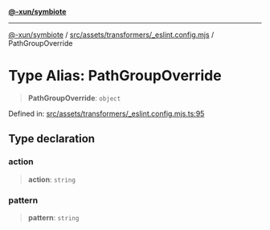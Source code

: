 [**@-xun/symbiote**](../../../../../README.md)

***

[@-xun/symbiote](../../../../../README.md) / [src/assets/transformers/\_eslint.config.mjs](../README.md) / PathGroupOverride

# Type Alias: PathGroupOverride

> **PathGroupOverride**: `object`

Defined in: [src/assets/transformers/\_eslint.config.mjs.ts:95](https://github.com/Xunnamius/symbiote/blob/138da875f3247f966687e95b91c7caf822df3c49/src/assets/transformers/_eslint.config.mjs.ts#L95)

## Type declaration

### action

> **action**: `string`

### pattern

> **pattern**: `string`
